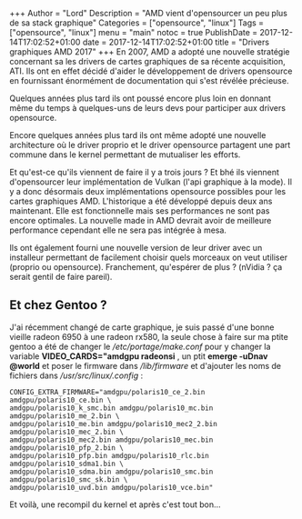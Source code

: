 +++
Author = "Lord"
Description = "AMD vient d'opensourcer un peu plus de sa stack graphique"
Categories = ["opensource", "linux"]
Tags = ["opensource", "linux"]
menu = "main"
notoc = true
PublishDate = 2017-12-14T17:02:52+01:00
date = 2017-12-14T17:02:52+01:00
title = "Drivers graphiques AMD 2017"
+++
En 2007, AMD a adopté une nouvelle stratégie concernant sa les drivers de cartes graphiques de sa récente acquisition, ATI. Ils ont en effet décidé d'aider le développement de drivers opensource en fournissant énormément de documentation qui s'est révélée précieuse. 

Quelques années plus tard ils ont poussé encore plus loin en donnant même du temps à quelques-uns de leurs devs pour participer aux drivers opensource.

Encore quelques années plus tard ils ont même adopté une nouvelle architecture où le driver proprio et le driver opensource partagent une part commune dans le kernel permettant de mutualiser les efforts.

Et qu'est-ce qu'ils viennent de faire il y a trois jours ? Et bhé ils viennent d'opensourcer leur implémentation de Vulkan (l'api graphique à la mode). Il y a donc désormais deux implémentations opensource possibles pour les cartes graphiques AMD. L'historique a été développé depuis deux ans maintenant. Elle est fonctionnelle mais ses performances ne sont pas encore optimales. La nouvelle made in AMD devrait avoir de meilleure performance cependant elle ne sera pas intégrée à mesa.

Ils ont également fourni une nouvelle version de leur driver avec un installeur permettant de facilement choisir quels morceaux on veut utiliser (proprio ou opensource). Franchement, qu'espérer de plus ? (nVidia ? ça serait gentil de faire pareil).

## Et chez Gentoo ?

J'ai récemment changé de carte graphique, je suis passé d'une bonne vieille radeon 6950 à une radeon rx580, la seule chose à faire sur ma ptite gentoo a été de changer le */etc/portage/make.conf* pour y changer la variable **VIDEO_CARDS="amdgpu radeonsi** , un ptit **emerge -uDnav @world** et poser le firmware dans */lib/firmware* et d'ajouter les noms de fichiers dans */usr/src/linux/.config* : 
```
CONFIG_EXTRA_FIRMWARE="amdgpu/polaris10_ce_2.bin amdgpu/polaris10_ce.bin \
amdgpu/polaris10_k_smc.bin amdgpu/polaris10_mc.bin amdgpu/polaris10_me_2.bin \
amdgpu/polaris10_me.bin amdgpu/polaris10_mec2_2.bin amdgpu/polaris10_mec_2.bin \
amdgpu/polaris10_mec2.bin amdgpu/polaris10_mec.bin amdgpu/polaris10_pfp_2.bin \
amdgpu/polaris10_pfp.bin amdgpu/polaris10_rlc.bin amdgpu/polaris10_sdma1.bin \
amdgpu/polaris10_sdma.bin amdgpu/polaris10_smc.bin amdgpu/polaris10_smc_sk.bin \ 
amdgpu/polaris10_uvd.bin amdgpu/polaris10_vce.bin"
```
Et voilà, une recompil du kernel et après c'est tout bon…
